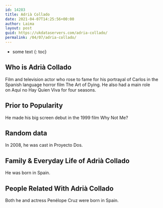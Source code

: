 ```yaml
---
id: 14283
title: Adrià Collado
date: 2021-04-07T14:25:56+00:00
author: Laima
layout: post
guid: https://ukdataservers.com/adria-collado/
permalink: /04/07/adria-collado/
---
```


* some text
{: toc}


## Who is Adrià Collado
                  
                  
                  
Film and television actor who rose to fame for his portrayal of Carlos in the Spanish language horror film The Art of Dying. He also had a main role on Aquí no Hay Quien Viva for four seasons.
                  
              
            
              
            
                
                
                
## Prior to Popularity
                  
                  
                  
He made his big screen debut in the 1999 film Why Not Me?
                  
              
            
              
            
                
                
                
## Random data
                  
                  
                  
In 2008, he was cast in Proyecto Dos.
                  
              
            
              
            
                
                
                
## Family & Everyday Life of Adrià Collado
                  
                  
                  
He was born in Spain.
                  
              
            
              
            
                
                
                
## People Related With Adrià Collado
                  
                  
                  
Both he and actress Penélope Cruz were born in Spain. 
                  
              
            
              
            
                
              
            
              
              
            
            
              
            
          
          
          